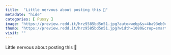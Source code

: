 ```yaml
---
title:  "Little nervous about posting this 🙈"
metadate: "hide"
categories: [ Pussy ]
image: "https://preview.redd.it/hrz9585bd5n51.jpg?auto=webp&s=4ba93eb04cf78bd1646a344578d355d7fef3ee01"
thumb: "https://preview.redd.it/hrz9585bd5n51.jpg?width=1080&crop=smart&auto=webp&s=f6792883aa60f973bdd5d15b69fb85ec43284e90"
visit: ""
---
```

Little nervous about posting this 🙈
